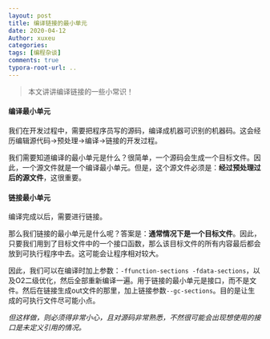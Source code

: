 ```yaml
---
layout: post
title: 编译链接的最小单元
date: 2020-04-12
Author: xuxeu
categories: 
tags: [编程杂谈]
comments: true
typora-root-url: ..
---
```


> 本文讲讲编译链接的一些小常识！

#### 编译最小单元

我们在开发过程中，需要把程序员写的源码，编译成机器可识别的机器码。这会经历编辑源代码->预处理->编译->链接的开发过程。

我们需要知道编译的最小单元是什么？很简单，一个源码会生成一个目标文件。因此，一个源文件就是一个编译最小单元。但是，这个源文件必须是：**经过预处理过后的源文件**，这很重要。

####  链接最小单元

编译完成以后，需要进行链接。

那么我们链接的最小单元是什么呢？答案是：**通常情况下是一个目标文件**。因此，只要我们用到了目标文件中的一个接口函数，那么该目标文件的所有内容最后都会放到可执行程序中去。这可能会让程序相对较大。

因此，我们可以在编译时加上参数：`-ffunction-sections -fdata-sections`，以及O2二级优化，然后全部重新编译一遍。用于链接的最小单元是接口，而不是文件。然后在链接生成out文件的那里，加上链接参数`--gc-sections`。目的是让生成的可执行文件尽可能小点。

*但这样做，则必须得非常小心，且对源码非常熟悉，不然很可能会出现想使用的接口是未定义引用的情况。*
